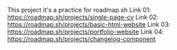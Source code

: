 This project it's a practice for roadmap.sh
Link 01: https://roadmap.sh/projects/single-page-cv
Link 02: https://roadmap.sh/projects/basic-html-website
Link 03: https://roadmap.sh/projects/portfolio-website
Link 04: https://roadmap.sh/projects/changelog-component
